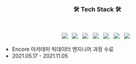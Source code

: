 <h3 align="center"><b>🛠 Tech Stack 🛠</b></h3>
</br>
<p align="center">
<img src="https://img.shields.io/badge/HTML5-E34F26?style=flat-square&logo=HTML5&logoColor=white"/></a> &nbsp
<img src="https://img.shields.io/badge/CSS3-1572B6?style=flat-square&logo=CSS&logoColor=white"/></a> &nbsp
<img src="https://img.shields.io/badge/JavaScript-F7DF1E?style=flat-square&logo=JavaScript&logoColor=white"/></a> &nbsp
<img src="https://img.shields.io/badge/Python-3766AB?style=flat-square&logo=Python&logoColor=white"/></a> &nbsp
<img src="https://img.shields.io/badge/Java-F2EB1B?style=flat-square&logo=Java&logoColor=white"/> </a> &nbsp
<img src="https://img.shields.io/badge/SpringBoot-46F21B?style=flat-square&logo=SpringBoot&logoColor=white"/></a> &nbsp  
<img src="https://img.shields.io/badge/Flask-1B86F2?style=flat-square&logo=Flask&logoColor=white"/></a> &nbsp 

* Encore 아카데미 빅데이터 엔지니어 과정 수료
* 2021.05.17 - 2021.11.05
